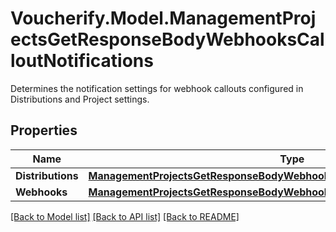 # Voucherify.Model.ManagementProjectsGetResponseBodyWebhooksCalloutNotifications
Determines the notification settings for webhook callouts configured in Distributions and Project settings.

## Properties

Name | Type | Description | Notes
------------ | ------------- | ------------- | -------------
**Distributions** | [**ManagementProjectsGetResponseBodyWebhooksCalloutNotificationsDistributions**](ManagementProjectsGetResponseBodyWebhooksCalloutNotificationsDistributions.md) |  | [optional] 
**Webhooks** | [**ManagementProjectsGetResponseBodyWebhooksCalloutNotificationsWebhooks**](ManagementProjectsGetResponseBodyWebhooksCalloutNotificationsWebhooks.md) |  | [optional] 

[[Back to Model list]](../README.md#documentation-for-models) [[Back to API list]](../README.md#documentation-for-api-endpoints) [[Back to README]](../README.md)

